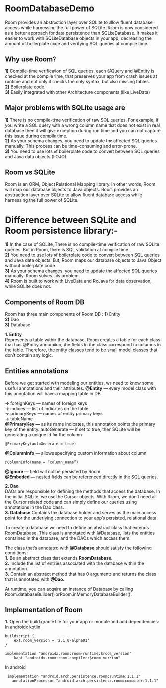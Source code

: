 # RoomDatabaseDemo

Room provides an abstraction layer over SQLite to allow fluent database access while harnessing the full power of SQLite.
Room is now considered as a better approach for data persistence than SQLiteDatabase. It makes it easier to work with SQLiteDatabase objects in your app, decreasing the amount of boilerplate code and verifying SQL queries at compile time.  

## Why use Room?  

**1)** Compile-time verification of SQL queries. each @Query and @Entity is checked at the compile time, that preserves your app from crash issues at runtime and not only it checks the only syntax, but also missing tables.  
**2)** Boilerplate code.  
**3)** Easily integrated with other Architecture components (like LiveData)  

## Major problems with SQLite usage are
**1)** There is no compile-time verification of raw SQL queries. For example, if you write a SQL query with a wrong column name that does not exist in real database then it will give exception during run time and you can not capture this issue during compile time.  
**2)** As your schema changes, you need to update the affected SQL queries manually. This process can be time-consuming and error-prone.  
**3)** You need to use lots of boilerplate code to convert between SQL queries and Java data objects (POJO).  

## Room vs SQLite
Room is an ORM, Object Relational Mapping library. In other words, Room will map our database objects to Java objects. Room provides an abstraction layer over SQLite to allow fluent database access while harnessing the full power of SQLite.

# Difference between SQLite and Room persistence library:-  

**1)** In the case of SQLite, There is no compile-time verification of raw SQLite queries. But in Room, there is SQL validation at compile time.  
**2)** You need to use lots of boilerplate code to convert between SQL queries and Java data objects. But, Room maps our database objects to Java Object without boilerplate code.  
**3)** As your schema changes, you need to update the affected SQL queries manually. Room solves this problem.  
**4)** Room is built to work with LiveData and RxJava for data observation, while SQLite does not.  

## Components of Room DB

Room has three main components of Room DB :
**1)** Entity  
**2)** Dao  
**3)** Database  

**1. Entity**  
Represents a table within the database. Room creates a table for each class that has @Entity annotation, the fields in the class correspond to columns in the table. Therefore, the entity classes tend to be small model classes that don’t contain any logic.    

## Entities annotations  
Before we get started with modeling our entities, we need to know some useful annotations and their attributes.
**@Entity** — every model class with this annotation will have a mapping table in DB    

**->** foreignKeys — names of foreign keys  
**->** indices — list of indicates on the table  
**->** primaryKeys — names of entity primary keys  
**->** tableName  
**@PrimaryKey —** as its name indicates, this annotation points the primary key of the entity. autoGenerate — if set to true, then SQLite will be generating a unique id for the column    
```
@PrimaryKey(autoGenerate = true)
```

**@ColumnInfo** — allows specifying custom information about column    
```
@ColumnInfo(name = “column_name”)
```
**@Ignore —** field will not be persisted by Room  
**@Embeded —** nested fields can be referenced directly in the SQL queries.  

**2. Dao**  
DAOs are responsible for defining the methods that access the database. In the initial SQLite, we use the Cursor objects. With Room, we don’t need all the Cursor related code and can simply define our queries using annotations in the Dao class.  
**3. Database**
Contains the database holder and serves as the main access point for the underlying connection to your app’s persisted, relational data.   

To create a database we need to define an abstract class that extends RoomDatabase. This class is annotated with @Database, lists the entities contained in the database, and the DAOs which access them.  

The class that’s annotated with **@Database** should satisfy the following conditions:     
**1.** Be an abstract class that extends **RoomDatabase**.  
**2.** Include the list of entities associated with the database within the annotation.  
**3.** Contain an abstract method that has 0 arguments and returns the class that is annotated with **@Dao.**     

At runtime, you can acquire an instance of Database by calling Room.databaseBuilder() orRoom.inMemoryDatabaseBuilder().

## Implementation of Room

**1.** Open the build.gradle file for your app or module and add dependencies:
In androidx kotlin
```
buildscript {
    ext.room_version = '2.1.0-alpha01'
}

implementation "androidx.room:room-runtime:$room_version"
    kapt "androidx.room:room-compiler:$room_version"
 ```
 In android
 ```
  implementation "android.arch.persistence.room:runtime:1.1.1"
    annotationProcessor "android.arch.persistence.room:compiler:1.1.1"
  ```
  
 
